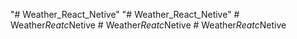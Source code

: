 "# Weather_React_Netive" 
"# Weather_React_Netive" 
#   W e a t h e r _ R e a t c _ N e t i v e  
 #   W e a t h e r _ R e a t c _ N e t i v e  
 #   W e a t h e r _ R e a t c _ N e t i v e  
 